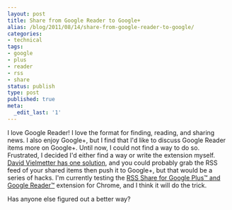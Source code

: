 ```yaml
---
layout: post
title: Share from Google Reader to Google+
alias: /blog/2011/08/14/share-from-google-reader-to-google/
categories:
- technical
tags:
- google
- plus
- reader
- rss
- share
status: publish
type: post
published: true
meta:
  _edit_last: '1'
---
```

I love Google Reader! I love the format for finding, reading, and sharing news. I also enjoy Google+, but I find that I'd like to discuss Google Reader items more on Google+. Until now, I could not find a way to do so. Frustrated, I decided I'd either find a way or write the extension myself. <a title="Share Google Reader items on Google+" href="https://davidvielmetter.com/tricks/share-google-reader-items-on-google-plus/">David Vielmetter has one solution</a>, and you could probably grab the RSS feed of your shared items then push it to Google+, but that would be a series of hacks. I'm currently testing the <a title="RSS Share for Google Plus and Google Reader" href="https://chrome.google.com/webstore/detail/cngpndgifehgejmkemnmmiknpafnhpec#">RSS Share for Google Plus™ and Google Reader™</a> extension for Chrome, and I think it will do the trick.

Has anyone else figured out a better way?
